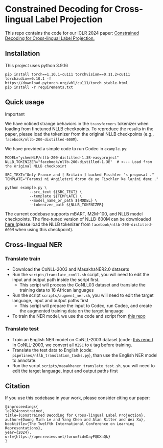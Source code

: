 # Constrained Decoding for Cross-lingual Label Projection

This repo contains the code for our ICLR 2024 paper: <a href="https://arxiv.org/abs/2402.03131"> Constrained Decoding for Cross-lingual Label Projection.</a>

## Installation
This project uses python 3.9.16
```
pip install torch==1.10.1+cu111 torchvision==0.11.2+cu111 torchaudio==0.10.1 -f https://download.pytorch.org/whl/cu111/torch_stable.html
pip install -r requirements.txt
```

## Quick usage
> [!important]
> We have noticed strange behaviors in the `transformers` tokenizer when loading from finetuned NLLB checkpoints. To reproduce the results in the paper, please load the tokenizer from the original NLLB checkpoints (e.g., `facebook/nllb-200-distilled-600M`).

We have provided a simple code to run Codec in `example.py`: 
 ```
 MODEL="ychenNLP/nllb-200-distilled-1.3B-easyproject"
 NLLB_TOKENIZER="facebook/nllb-200-distilled-1.3B"  # <--- Load from the original NLLB checkpoint

 SRC_TEXT="Only France and [ Britain ] backed Fischler 's proposal ."
 TEMPLATE="Faransi ni Angiletɛri dɔrɔn de ye Fischler ka laɲini dɛmɛ ."
 
 python example.py \
            --src_text ${SRC_TEXT} \
            --template ${TEMPLATE} \
            --model_name_or_path ${MODEL} \
            --tokenizer_path ${NLLB_TOKENIZER}
 ```
The current codebase supports mBART, M2M-100, and NLLB model checkpoints. The fine-tuned version of NLLB-600M can be downloaded <a href="https://drive.google.com/file/d/1huu8QuzlbGwkbXfn9_xiWfUNY_B7ePaj/view?usp=sharing"> here </a> (please load the NLLB tokenizer from `facebook/nllb-200-distilled-600M` when using this checkpoint).


## Cross-lingual NER

### Translate train

* Download the CoNLL-2003 and MasakhaNER2.0 datasets
* Run the `scripts/translate_conll.sh` script, you will need to edit the input and output path inside the script first.
  * This script will process the CoNLL03 dataset and translate the training data to 18 African languages
* Run the script `scripts/augment_ner.sh`, you will need to edit the target language, input and output paths first
  * This script will prepare the input to Codec, run Codec, and create the augmented training data on the target language
* To train the NER model, we use the code and script from <a href="https://github.com/edchengg/easyproject/tree/main/ner#ner-training"> this repo </a>

### Translate test

* Train an English NER model on CoNLL-2003 dataset (code: <a href="https://github.com/edchengg/easyproject/tree/main/ner#ner-training"> this repo </a>). In CoNLL-2003, we convert all `MISC` to `O` tag before training.
* Translate the test data to English (code: `pipelines/nllb_translation_tasks.py`), than use the English NER model to annotate.
* Run the script `scripts/masakhaner_translate_test.sh`, you will need to edit the target language, input and output paths first

## Citation
If you use this codebase in your work, please consider citing our paper:
```
@inproceedings{
le2024constrained,
title={Constrained Decoding for Cross-lingual Label Projection},
author={Duong Minh Le and Yang Chen and Alan Ritter and Wei Xu},
booktitle={The Twelfth International Conference on Learning Representations},
year={2024},
url={https://openreview.net/forum?id=DayPQKXaQk}
}
```
